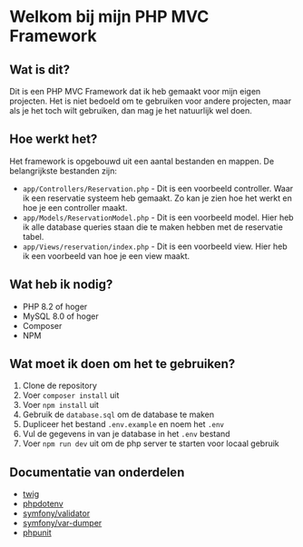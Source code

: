 # Welkom bij mijn PHP MVC Framework

## Wat is dit?

Dit is een PHP MVC Framework dat ik heb gemaakt voor mijn eigen projecten. Het is niet bedoeld om te gebruiken voor andere projecten, maar als je het toch wilt gebruiken, dan mag je het natuurlijk wel doen.

## Hoe werkt het?

Het framework is opgebouwd uit een aantal bestanden en mappen. De belangrijkste bestanden zijn:

* `app/Controllers/Reservation.php` - Dit is een voorbeeld controller. Waar ik een reservatie systeem heb gemaakt.
Zo kan je zien hoe het werkt en hoe je een controller maakt.
* `app/Models/ReservationModel.php` - Dit is een voorbeeld model. Hier heb ik alle database queries staan die te maken hebben met de reservatie tabel.
* `app/Views/reservation/index.php` - Dit is een voorbeeld view. Hier heb ik een voorbeeld van hoe je een view maakt.

## Wat heb ik nodig?

* PHP 8.2 of hoger
* MySQL 8.0 of hoger
* Composer
* NPM

## Wat moet ik doen om het te gebruiken?

1. Clone de repository
2. Voer `composer install` uit
3. Voer `npm install` uit
4. Gebruik de `database.sql` om de database te maken
5. Dupliceer het bestand `.env.example` en noem het `.env`
6. Vul de gegevens in van je database in het `.env` bestand
7. Voer `npm run dev` uit om de php server te starten voor locaal gebruik

## Documentatie van onderdelen

* [twig](https://twig.symfony.com/doc/3.x/)
* [phpdotenv](https://github.com/vlucas/phpdotenv)
* [symfony/validator](https://symfony.com/doc/current/validation.html)
* [symfony/var-dumper](https://symfony.com/doc/current/components/var_dumper.html)
* [phpunit](https://phpunit.readthedocs.io/en/9.5/)
